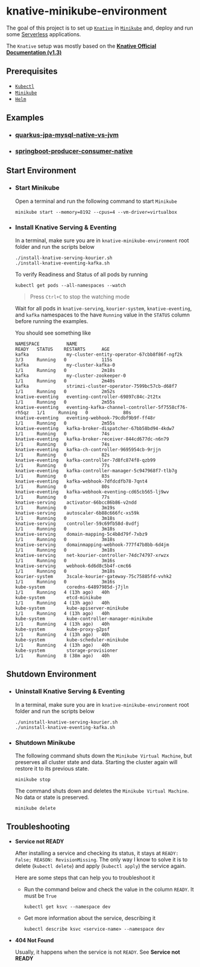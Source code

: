 # knative-minikube-environment

The goal of this project is to set up [`Knative`](https://knative.dev/docs/) in [`Minikube`](https://minikube.sigs.k8s.io/docs/start/) and, deploy and run some [Serverless](https://martinfowler.com/articles/serverless.html) applications.

The `Knative` setup was mostly based on the [**Knative Official Documentation (v1.3)**](https://knative.dev/docs/install/)

## Prerequisites

- [`Kubectl`](https://kubernetes.io/docs/tasks/tools/#kubectl)
- [`Minikube`](https://minikube.sigs.k8s.io/docs/start/)
- [`Helm`](https://helm.sh/docs/intro/install/)

## Examples

- ### [quarkus-jpa-mysql-native-vs-jvm](https://github.com/ivangfr/knative-minikube-environment/tree/master/quarkus-jpa-mysql-native-vs-jvm)
- ### [springboot-producer-consumer-native](https://github.com/ivangfr/knative-minikube-environment/tree/master/springboot-producer-consumer-native)

## Start Environment

- ### Start Minikube

  Open a terminal and run the following command to start `Minikube`
  ```
  minikube start --memory=8192 --cpus=4 --vm-driver=virtualbox
  ```

- ### Install Knative Serving & Eventing

  In a terminal, make sure you are in `knative-minikube-environment` root folder and run the scripts below
  ```
  ./install-knative-serving-kourier.sh
  ./install-knative-eventing-kafka.sh
  ```
  
  To verify Readiness and Status of all pods by running
  ```
  kubectl get pods --all-namespaces --watch
  ```
  > Press `Ctrl+C` to stop the watching mode
  
  Wait for all pods in `knative-serving`, `kourier-system`, `knative-eventing`, and `kafka` namespaces to the have `Running` value in the `STATUS` column before running the examples.

  You should see something like
  ```
  NAMESPACE          NAME                                                 READY   STATUS    RESTARTS      AGE
  kafka              my-cluster-entity-operator-67cbb8f86f-ngf2k          3/3     Running   0             115s
  kafka              my-cluster-kafka-0                                   1/1     Running   0             2m18s
  kafka              my-cluster-zookeeper-0                               1/1     Running   0             2m40s
  kafka              strimzi-cluster-operator-7599bc57cb-d68f7            1/1     Running   0             2m52s
  knative-eventing   eventing-controller-69897c84c-2t2tx                  1/1     Running   0             2m55s
  knative-eventing   eventing-kafka-channel-controller-5f7558cf76-rh5qz   1/1     Running   0             80s
  knative-eventing   eventing-webhook-79cdbf9b9f-ff48r                    1/1     Running   0             2m55s
  knative-eventing   kafka-broker-dispatcher-67bb58bd94-4kdw7             1/1     Running   0             74s
  knative-eventing   kafka-broker-receiver-844cd677dc-n6n79               1/1     Running   0             74s
  knative-eventing   kafka-ch-controller-9695954cb-9rjjn                  1/1     Running   0             82s
  knative-eventing   kafka-controller-7d8fc874f8-qzb99                    1/1     Running   0             77s
  knative-eventing   kafka-controller-manager-5c947968f7-tlb7g            1/1     Running   0             83s
  knative-eventing   kafka-webhook-7dfdcdfb78-7qnt4                       1/1     Running   0             80s
  knative-eventing   kafka-webhook-eventing-cd65cb565-lj9wv               1/1     Running   0             77s
  knative-serving    activator-66bcc86b86-v2ndd                           1/1     Running   0             3m19s
  knative-serving    autoscaler-6b88c666fc-xs59k                          1/1     Running   0             3m18s
  knative-serving    controller-59c69fb58d-8vdfj                          1/1     Running   0             3m18s
  knative-serving    domain-mapping-5c4b8d79f-7xbz9                       1/1     Running   0             3m18s
  knative-serving    domainmapping-webhook-777f47b8bb-6d4jm               1/1     Running   0             3m18s
  knative-serving    net-kourier-controller-74dc74797-xrwzx               1/1     Running   0             3m16s
  knative-serving    webhook-6d6d8c5b4f-cmc66                             1/1     Running   0             3m18s
  kourier-system     3scale-kourier-gateway-75c75885fd-vvhk2              1/1     Running   0             3m16s
  kube-system        coredns-64897985d-j7jln                              1/1     Running   4 (13h ago)   40h
  kube-system        etcd-minikube                                        1/1     Running   4 (13h ago)   40h
  kube-system        kube-apiserver-minikube                              1/1     Running   4 (13h ago)   40h
  kube-system        kube-controller-manager-minikube                     1/1     Running   4 (13h ago)   40h
  kube-system        kube-proxy-g2psf                                     1/1     Running   4 (13h ago)   40h
  kube-system        kube-scheduler-minikube                              1/1     Running   4 (13h ago)   40h
  kube-system        storage-provisioner                                  1/1     Running   8 (38m ago)   40h
  ```

## Shutdown Environment

- ### Uninstall Knative Serving & Eventing

  In a terminal, make sure you are in `knative-minikube-environment` root folder and run the scripts below
  ```
  ./uninstall-knative-serving-kourier.sh
  ./uninstall-knative-eventing-kafka.sh
  ```

- ### Shutdown Minikube

  The following command shuts down the `Minikube Virtual Machine`, but preserves all cluster state and data. Starting the cluster again will restore it to its previous state.
  ```
  minikube stop
  ```

  The command shuts down and deletes the `Minikube Virtual Machine`. No data or state is preserved.
  ```
  minikube delete
  ```

## Troubleshooting

- **Service not READY**

  After installing a service and checking its status, it stays at `READY: False; REASON: RevisionMissing`. The only way I know to solve it is to delete (`kubectl delete`) and apply (`kubectl apply`) the service again.

  Here are some steps that can help you to troubleshoot it

  - Run the command below and check the value in the column `READY`. It must be `True`
    ```
    kubectl get ksvc --namespace dev
    ```

  - Get more information about the service, describing it
    ```
    kubectl describe ksvc <service-name> --namespace dev
    ```

- **404 Not Found**

  Usually, it happens when the service is not `READY`. See **Service not READY**
